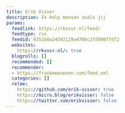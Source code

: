 ```yaml
---
title: Erik Visser
description: Ik help mensen zoals jij
params:
  feedlink: https://rkvssr.nl/feed/
  feedtype: rss
  feedid: 8351b8a24342129a470bc2fd500ffd72
  websites:
    https://rkvssr.nl/: true
  blogrolls: []
  recommended: []
  recommender:
  - https://frankmeeuwsen.com/feed.xml
  categories: []
  relme:
    https://github.com/erik-visser: true
    https://micro.blog/erikvisser: false
    https://twitter.com/erikvisser: false
---
```

